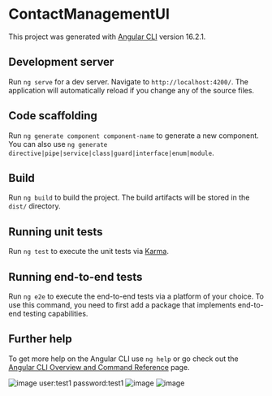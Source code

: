 # ContactManagementUI

This project was generated with [Angular CLI](https://github.com/angular/angular-cli) version 16.2.1.

## Development server

Run `ng serve` for a dev server. Navigate to `http://localhost:4200/`. The application will automatically reload if you change any of the source files.

## Code scaffolding

Run `ng generate component component-name` to generate a new component. You can also use `ng generate directive|pipe|service|class|guard|interface|enum|module`.

## Build

Run `ng build` to build the project. The build artifacts will be stored in the `dist/` directory.

## Running unit tests

Run `ng test` to execute the unit tests via [Karma](https://karma-runner.github.io).

## Running end-to-end tests

Run `ng e2e` to execute the end-to-end tests via a platform of your choice. To use this command, you need to first add a package that implements end-to-end testing capabilities.

## Further help

To get more help on the Angular CLI use `ng help` or go check out the [Angular CLI Overview and Command Reference](https://angular.io/cli) page.


![image](https://github.com/user-attachments/assets/6b9b6ee9-6ca9-4f97-a65d-47d43008a267)
user:test1
password:test1
![image](https://github.com/user-attachments/assets/8069690d-a94c-41c4-916f-4c87893c7c30)
![image](https://github.com/user-attachments/assets/e67d313e-d766-4263-9ff2-29456384f5b8)

